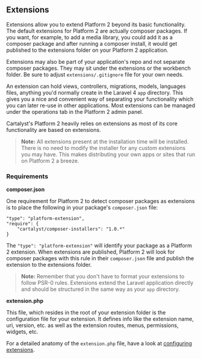 ## Extensions

Extensions allow you to extend Platform 2 beyond its basic functionality. The
default extensions for Platform 2 are actually composer packages. If you want,
for example, to add a media library, you could add it as a composer package
and after running a composer install, it would get published to the
extensions folder on your Platform 2 application.

Extensions may also be part of your application's repo and not separate composer
packages. They may sit under the extensions or the workbench folder. Be sure to
adjust `extensions/.gitignore` file for your own needs.

An extension can hold views, controllers, migrations, models, languages files,
anything you'd normally create in the Laravel 4 `app` directory. This gives
you a nice and convenient way of separating your functionality which you
can later re-use in other applications. Most extensions can be managed
under the operations tab in the Platform 2 admin panel.

Cartalyst's Platform 2 heavily relies on extensions as most of its core functionality
are based on extensions.

> **Note:** All extensions present at the installation time will be installed.
There is no need to modify the installer for any custom extensions you may have.
This makes distributing your own apps or sites that run on Platform 2 a breeze.


### Requirements

**composer.json**

One requirement for Platform 2 to detect composer packages as extensions is to
place the following in your package's `composer.json` file:

	"type": "platform-extension",
	"require": {
		"cartalyst/composer-installers": "1.0.*"
	}

The `"type": "platform-extension"` will identify your package as a Platform 2 extension. When extensions are published, Platform 2 will look for composer packages with this rule in their `composer.json` file and publish the extension to the extensions folder.

> **Note:** Remember that you don't have to format your extensions to follow PSR-0 rules. Extensions extend the Laravel application directly and should be structured in the same way as your `app` directory.

**extension.php**

This file, which resides in the root of your extension folder is the configuration file for your extension. It defines info like the extension name, uri, version, etc. as well as the extension routes, menus, permissions, widgets, etc.

For a detailed anatomy of the `extension.php` file, have a look at [configuring extensions](#configuring-extensions).
